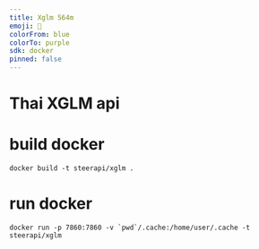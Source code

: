 ```yaml
---
title: Xglm 564m
emoji: 🦀
colorFrom: blue
colorTo: purple
sdk: docker
pinned: false
---
```


# Thai XGLM api

# build docker

    docker build -t steerapi/xglm .

# run docker
    
    docker run -p 7860:7860 -v `pwd`/.cache:/home/user/.cache -t steerapi/xglm

